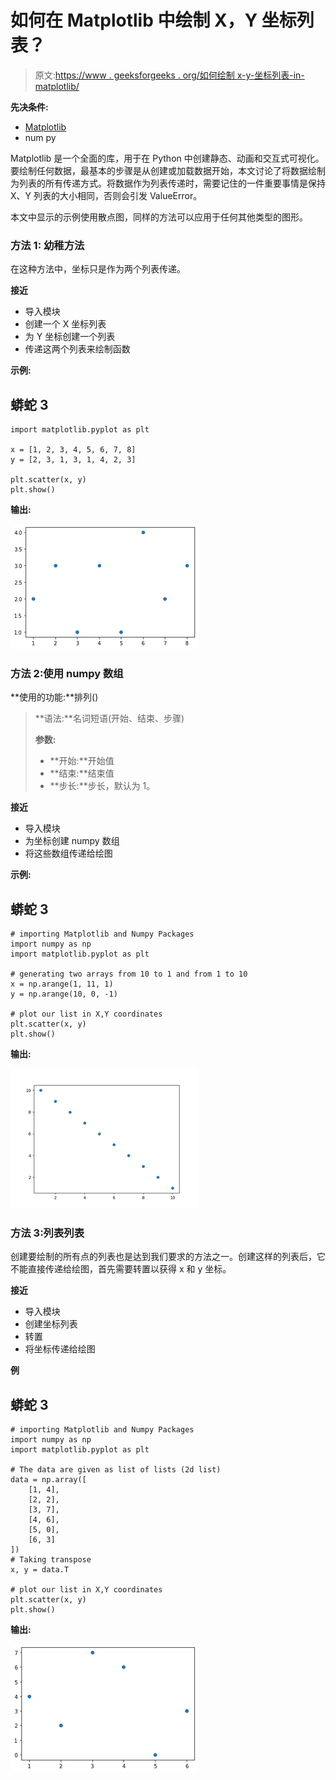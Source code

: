 # 如何在 Matplotlib 中绘制 X，Y 坐标列表？

> 原文:[https://www . geeksforgeeks . org/如何绘制 x-y-坐标列表-in-matplotlib/](https://www.geeksforgeeks.org/how-to-plot-list-of-x-y-coordinates-in-matplotlib/)

**先决条件:**

*   [Matplotlib](https://matplotlib.org/users/installing.html)
*   num py

Matplotlib 是一个全面的库，用于在 Python 中创建静态、动画和交互式可视化。要绘制任何数据，最基本的步骤是从创建或加载数据开始，本文讨论了将数据绘制为列表的所有传递方式。将数据作为列表传递时，需要记住的一件重要事情是保持 X、Y 列表的大小相同，否则会引发 ValueError。

本文中显示的示例使用散点图，同样的方法可以应用于任何其他类型的图形。

### **方法 1:** 幼稚方法

在这种方法中，坐标只是作为两个列表传递。

**接近**

*   导入模块
*   创建一个 X 坐标列表
*   为 Y 坐标创建一个列表
*   传递这两个列表来绘制函数

**示例:**

## 蟒蛇 3

```
import matplotlib.pyplot as plt

x = [1, 2, 3, 4, 5, 6, 7, 8]
y = [2, 3, 1, 3, 1, 4, 2, 3]

plt.scatter(x, y)
plt.show()
```

**输出:**

![](img/93cda63091019e71f58c058e99551bf9.png)

### 方法 2:使用 numpy 数组

**使用的功能:**排列()

> **语法:**名词短语(开始、结束、步骤)
> 
> **参数:**
> 
> *   **开始:**开始值
> *   **结束:**结束值
> *   **步长:**步长，默认为 1。

**接近**

*   导入模块
*   为坐标创建 numpy 数组
*   将这些数组传递给绘图

**示例:**

## 蟒蛇 3

```
# importing Matplotlib and Numpy Packages
import numpy as np
import matplotlib.pyplot as plt

# generating two arrays from 10 to 1 and from 1 to 10
x = np.arange(1, 11, 1)  
y = np.arange(10, 0, -1)  

# plot our list in X,Y coordinates
plt.scatter(x, y)
plt.show()
```

**输出:**

![](img/d7a87cc2072b0078dc2852a210557ffa.png)

### 方法 3:列表列表

创建要绘制的所有点的列表也是达到我们要求的方法之一。创建这样的列表后，它不能直接传递给绘图，首先需要转置以获得 x 和 y 坐标。

**接近**

*   导入模块
*   创建坐标列表
*   转置
*   将坐标传递给绘图

**例**

## 蟒蛇 3

```
# importing Matplotlib and Numpy Packages
import numpy as np
import matplotlib.pyplot as plt

# The data are given as list of lists (2d list)
data = np.array([
    [1, 4],
    [2, 2],
    [3, 7],
    [4, 6],
    [5, 0],
    [6, 3]
])
# Taking transpose
x, y = data.T

# plot our list in X,Y coordinates
plt.scatter(x, y)
plt.show()
```

**输出:**

![](img/56a672f644caff2c6d3be4c0bfdd4093.png)